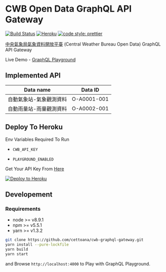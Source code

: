 # CWB Open Data GraphQL API Gateway

[![Build Status](https://travis-ci.org/cettoana/cwb-graphql-gateway.svg?branch=master)](https://travis-ci.org/cettoana/cwb-graphql-gateway)
[![Heroku](http://heroku-badge.herokuapp.com/?app=cwb-graphql-gateway&style=flat&svg=1&root=.well-known/apollo/server-health)](https://cwb-graphql-gateway.herokuapp.com)
[![code style: prettier](https://img.shields.io/badge/code_style-prettier-ff69b4.svg)](#badge)

[中央氣象局氣象資料開放平臺](https://opendata.cwb.gov.tw/index) (Central Weather Bureau Open Data) GraphQL API Gateway

Live Demo - [GraphQL Playground](https://cwb-graphql-gateway.herokuapp.com)

## Implemented API

| Data name | Data ID |
| :-----------: |:-------------:|
| 自動氣象站-氣象觀測資料 | O-A0001-001 |
| 自動雨量站-雨量觀測資料 | O-A0002-001 |

## Deploy To Heroku

Env Variables Required To Run

- `CWB_API_KEY`

- `PLAYGROUND_ENABLED`

Get Your API Key From [Here](https://opendata.cwb.gov.tw/devManual/insrtuction#getUserAuthkeyAnchor)

[![Deploy to Heroku](https://www.herokucdn.com/deploy/button.svg)](https://heroku.com/deploy?template=https://github.com/cettoana/cwb-graphql-gateway/blob/master)

## Developement

### Requirements

* node >= v8.9.1
* npm >= v5.5.1
* yarn >= v1.3.2

```bash
git clone https://github.com/cettoana/cwb-graphql-gateway.git
yarn install --pure-lockfile
yarn build
yarn start
```

and Browse `http://localhost:4000` to Play with GraphQL Playground.
